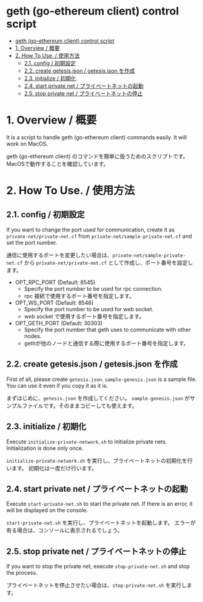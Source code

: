 geth (go-ethereum client) control script 
=======================

<!-- TOC -->

- [geth (go-ethereum client) control script ](#geth-go-ethereum-client-control-script)
- [1. Overview / 概要](#1-overview)
- [2. How To Use. / 使用方法](#2-how-to-use)
    - [2.1. config / 初期設定](#21-config)
    - [2.2. create getesis.json / getesis.json を作成](#22-create-getesisjson---getesisjson)
    - [2.3. initialize / 初期化](#23-initialize)
    - [2.4. start private net / プライベートネットの起動](#24-start-private-net)
    - [2.5. stop private net / プライベートネットの停止](#25-stop-private-net)

<!-- /TOC -->

# 1. Overview / 概要

It is a script to handle geth (go-ethereum client) commands easily.
It will work on MacOS.

geth (go-ethereum client) のコマンドを簡単に扱うためのスクリプトです。
MacOSで動作することを確認しています。

# 2. How To Use. / 使用方法

## 2.1. config / 初期設定

If you want to change the port used for communication, create it as `private-net/private-net.cf` from `private-net/sample-private-net.cf` and set the port number.

通信に使用するポートを変更したい場合は、`private-net/sample-private-net.cf` から `private-net/private-net.cf` として作成し、ポート番号を設定します。

- OPT_RPC_PORT (Default: 8545)
    - Specify the port number to be used for rpc connection.
    - rpc 接続で使用するポート番号を指定します。
- OPT_WS_PORT (Default: 8546)
    - Specify the port number to be used for web socket.
    - web socket で使用するポート番号を指定します。
- OPT_GETH_PORT (Default: 30303)
    - Specify the port number that geth uses to communicate with other nodes.
    - gethが他のノードと通信する際に使用するポート番号を指定します。

## 2.2. create getesis.json / getesis.json を作成

First of all, please create `getesis.json`.
`sample-genesis.json` is a sample file. You can use it even if you copy it as it is.

まずはじめに、`getesis.json` を作成してください。
`sample-genesis.json` がサンプルファイルです。そのままコピーしても使えます。

## 2.3. initialize / 初期化

Execute `initialize-private-network.sh` to initialize private nets.
Initialization is done only once.

`initialize-private-network.sh` を実行し、プライベートネットの初期化を行います。
初期化は一度だけ行います。

## 2.4. start private net / プライベートネットの起動

Execute `start-private-net.sh` to start the private net.
If there is an error, it will be displayed on the console.

`start-private-net.sh` を実行し、プライベートネットを起動します。
エラーが有る場合は、コンソールに表示されるでしょう。

## 2.5. stop private net / プライベートネットの停止

If you want to stop the private net, execute `stop-private-net.sh` and stop the process.

プライベートネットを停止させたい場合は、`stop-private-net.sh` を実行します。



